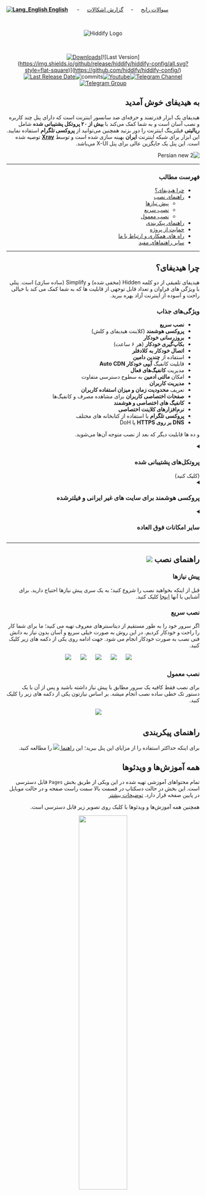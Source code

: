 
<div align="left" markdown="1">

[**![Lang_English](https://user-images.githubusercontent.com/125398461/229074810-599bd7f9-0bc1-44a9-b76e-90bf7e182314.png) English**](https://github.com/hiddify/hiddify-config/wiki)
&nbsp;&nbsp;&nbsp;&nbsp;&nbsp;-&nbsp;&nbsp;&nbsp;&nbsp;&nbsp;[سوالات رایج](https://github.com/hiddify/hiddify-config/discussions/categories/q-a-%D8%B3%D9%88%D8%A7%D9%84%D8%A7%D8%AA-%D8%B1%D8%A7%DB%8C%D8%AC)&nbsp;&nbsp;&nbsp;&nbsp;&nbsp;-&nbsp;&nbsp;&nbsp;&nbsp;&nbsp;[گزارش اشکالات](https://github.com/hiddify/hiddify-config/issues)


</div>
<br>
<div align=center markdown="1">

![Hiddify Logo](https://user-images.githubusercontent.com/125398461/227777845-a4d0f86b-faa2-4f2b-a410-4aa5f68bfe19.png)

</div>
<br>
<div align=center>

<!--[![Total Downloads](https://img.shields.io/github/downloads/hiddify/hiddify-config/total?label=downloads%20after%202023%2F03%2F27%2011%3A00%20&style=flat-square)](https://github.com/hiddify/hiddify-config/)-->
[![Downloads](https://static.pepy.tech/badge/hiddifypanel?style=flat-square&v3)](https://pepy.tech/project/hiddifypanel?display=monthly&versions=2.*&versions=1.*&versions=3.*)[![Last Version](https://img.shields.io/github/release/hiddify/hiddify-config/all.svg?style=flat-square)](https://github.com/hiddify/hiddify-config/)[![Last Release Date](https://img.shields.io/github/release-date/hiddify/hiddify-config.svg?style=flat-square)](https://github.com/hiddify/hiddify-config/)![commits](https://img.shields.io/github/commit-activity/m/hiddify/hiddify-config?style=flat-square)[![Youtube](https://img.shields.io/youtube/channel/views/UCxrmeMvVryNfB4XL35lXQNg?label=Youtube&style=flat-square&logo=youtube)](https://www.youtube.com/@hiddify)[![Telegram Channel](https://img.shields.io/endpoint?label=Channel&style=flat-square&url=https%3A%2F%2Ftg.sumanjay.workers.dev%2Fhiddify&color=blue)](https://telegram.dog/hiddify)[![Telegram Group](https://img.shields.io/endpoint?color=neon&label=Support%20Group&style=flat-square&url=https%3A%2F%2Ftg.sumanjay.workers.dev%2Fhiddify_board)](https://telegram.dog/hiddify_board)
<!--
[![GitHub Stars](https://img.shields.io/tokei/lines/github/hiddify/hiddify-config.svg)](https://github.com/hiddify/hiddify-config/)
[![GitHub Stars](https://img.shields.io/github/stars/hiddify/hiddify-config.svg)](https://github.com/hiddify/hiddify-config/)
[![GitHub Forks](https://img.shields.io/github/forks/hiddify/hiddify-config.svg)](https://github.com/hiddify/hiddify-config/)
-->



</div>

<div dir="rtl" markdown="1">

## به هیدیفای خوش آمدید
هیدیفای یک ابزار قدرتمند و حرفه‌ای ضد سانسور اینترنت است که دارای پنل چند کاربره و نصب آسان است و به شما کمک می‌کند با **بیش از ۲۰ پروتکل پشتیبانی شده** شامل **ریالیتی** فیلترینگ اینترنت را دور بزنید همچنین می‌توانید از **پروکسی تلگرام** استفاده نمایید. این ابزار برای شبکه اینترنت **ایران** بهینه سازی شده است و توسط <a href="https://github.com/XTLS/Xray-core#installation" target="_blank">**Xray**</a> توصیه شده است. این پنل یک جایگزین عالی برای پنل X-UI می‌باشد.

![Persian new 2](https://user-images.githubusercontent.com/125398461/234265877-56660d3c-6185-4948-b676-77f317834372.png)

<!--
![Persian new](https://user-images.githubusercontent.com/125398461/234179101-0dec8ade-29f7-49a4-8a77-4ce1ead1e04f.png)
![farsi_demo](https://user-images.githubusercontent.com/114227601/228013297-240d6945-874f-4836-9b0d-0e1ba072481f.png)

![farsi_demo](https://user-images.githubusercontent.com/125398461/233846669-9a18a866-6c6e-49bd-9513-b2caa74be01d.png)
-->


***
### فهرست مطالب
- [چرا هیدیفای؟](#%DA%86%D8%B1%D8%A7-%D9%87%DB%8C%D8%AF%DB%8C%D9%81%D8%A7%DB%8C)
- [راهنمای نصب](#راهنمای-نصب-) 
  - [پیش نیازها](#%D9%BE%DB%8C%D8%B4-%D9%86%DB%8C%D8%A7%D8%B2%D9%87%D8%A7)
  - [نصب سریع](#%D9%86%D8%B5%D8%A8-%D8%B3%D8%B1%DB%8C%D8%B9)
  - [نصب معمول](#%D9%86%D8%B5%D8%A8-%D9%85%D8%B9%D9%85%D9%88%D9%84)
- [راهنمای پیکربندی](#%D8%B1%D8%A7%D9%87%D9%86%D9%85%D8%A7%DB%8C-%D9%BE%DB%8C%DA%A9%D8%B1%D8%A8%D9%86%D8%AF%DB%8C)
- [حمایت از پروژه](#حمایت-از-پروژه)
- [راه های همکاری و ارتباط با ما](#%D8%B1%D8%A7%D9%87-%D9%87%D8%A7%DB%8C-%D9%87%D9%85%DA%A9%D8%A7%D8%B1%DB%8C-%D9%88-%D8%A7%D8%B1%D8%AA%D8%A8%D8%A7%D8%B7-%D8%A8%D8%A7-%D9%85%D8%A7)
- [سایر راهنماهای مفید](#سایر-راهنماهای-مفید)
***
## چرا هیدیفای؟
هیدیفای تلفیقی از دو کلمه Hidden (مخفی شده) و Simplify (ساده سازی) است. پنلی با ويژگی های فراوان و تعداد قابل توجهی از قابلیت ها که به شما کمک می کند با خیالی راحت و آسوده از اینترنت آزاد بهره ببرید.

### ویژگی‌های جذاب 

- **نصب سریع**
- **پروکسی هوشمند** (کلاینت هیدیفای و کلش)
- **بروزرسانی خودکار**
- **بکاپ‌گیری خودکار** (هر ۶ ساعت)
- **اتصال خودکار به کلادفلر**
- استفاده از **چندین دامین**
- قابلیت کانفیگ **آیپی خودکار Auto CDN**
- مدیریت **کانفیگ‌های فعال**
- امکان **مالتی ادمین** به سطوح دسترسی متفاوت
- **مدیریت کاربران**
- تعریف **محدودیت زمان و میزان استفاده کاربران**
- **صفحات اختصاصی کاربران** برای مشاهده مصرف و کانفیگ‌ها
- **کانفیگ های اختصاصی و هوشمند**
- **نرم‌افزار‌های کلاینت اختصاصی**
- **پروکسی تلگرام** با استفاده از کتابخانه های مختلف
- **DNS بر روی HTTPS** یا DoH


و ده ها قابلیت دیگر که بعد از نصب متوجه آن‌ها می‌شوید.
<details markdown="1"> <summary><h3>پروتکل‌های پشتیبانی شده</h3> (کلیک کنید)</summary> 


| پروتکل‌های پشتیبانی شده | پروتکل‌های پشتیبانی شده | پروتکل‌های پشتیبانی شده |
| - | - | - |
| **دایرکت** | **CDN** | **دامین فرانتینگ** |
|Trojan:<br>- TLS WS<br>- TLS TCP<br>- TLS gRPC<br>- TLS H2 WS<br>- TLS H2 TCP<br>- TLS H2 gRPC<br> |  Trojan:<br>- TLS WS<br>- TLS gRPC<br>- TLS H2 WS<br>- TLS H2 gRPC<br><br><br>| Trojan:<br>- TLS WS Fake<br><br><br><br><br><br> |
| Vless:<br>- TLS WS<br>- HTTP WS<br>- TLS XTLS<br>- TLS gRPC<br>- TLS H2 TLS<br>- TLS H2 WS<br>- TLS H2 gRPC<br>- Reality XTLS<br>- Reality gRPC | Vless:<br>- TLS WS<br>- TLS gRPC<br>- HTTP WS<br>- TLS H2 WS<br>- TLS H2 gRPC<br><br><br><br><br>| Vless:<br>- TLS WS Fake<br>- HTTP WS Fake<br><br><br><br><br><br><br><br> |
| Vmess:<br>- TLS WS<br>- TLS TCP<br>- HTTP WS<br>- HTTP TCP<br>- TLS gRPC<br>- TLS H2 WS<br>- TLS H2 TCP<br> | Vmess:<br>- TLS WS<br>- TLS gRPC<br>- HTTP WS<br>- TLS H2 WS<br>- TLS H2 gRPC<br><br><br> | Vmess:<br>- TLS WS Fake<br>- HTTP WS Fake<br><br><br><br><br><br> |
| V2ray:<br>- TLS WS<br>- HTTP WS<br>- TLS H2 |  V2ray:<br>- TLS WS<br>- HTTP WS<br>- TLS H2 | |
| Shadowsocks:<br>- TLS Shadowtls<br>- HTTP Shadowtls<br>- TLS H2 Shadowtls<br>- TLS H3 Shadowtls  | | |

<!--
| Supported Configs | Supported Configs |
| - | - |
| ♥ **Telegram Proxy** ♥ | **vless+xtls** |
| **Web Socket (cdn support)**:<br> - vless+tls+ws <br>- trojan+tls+ws <br> - vmess+tls+ws | **h2+tls**:<br> - vless+tls<br> - trojan+tls<br> - vmess+tls |
| **grpc+tls**:<br> - vless+grpc+tls<br> - trojan+grpc+tls<br> - vmess+grpc+tls | **http1.1+tls**:  <br>- trojan+tls <br> - vmess+tls|
| **old configs**: <br> - trojango (cdn support) <br> - v2ray+ws (cdn support) <br> - vmess (cdn support) <br> - ss+faketls| **HTTP** <br> -unsafe, default is disable <br> - vless<br> -vmess |
-->


</details>


<details markdown="1"> <summary><h3>پروکسی هوشمند برای سایت های غیر ایرانی و فیلترشده</h3></summary>
 
با استفاده از کلاینت کلش و پنل هایدیفای می‌تونین در ۳ حالت به اینترنت وصل بشید. 

۱. روش اول فقط سایت فیلترشده را از فیلترشکن عبور دهد.

۲. فقط سایت های ایرانی بدون فیلترشکن باز شود (پیشنهادی)

۳. تمام سایت ها از فیلترشکن عبور کنند

از طرف دیگر سعی شده راه‌حل ارائه شده در برابر کشف توسط نهادهای فیلتر کننده اینترنت مقاوم باشد و جلوی حملات معمول به سرور گرفته و امکان شناسایی حداقل باشد با این وجود فراموش نکنید که سایر پورت ها به جز ۲۲، ۸۰ و ۴۴۳ را غیر فعال کنید

</details>

<details markdown="1"><summary><h3>سایر امکانات فوق العاده</h3></summary>


<details  markdown="1"> <summary>سیستم‌عامل‌های پشتیبانی شده</summary>
هایدیفای روی اوبونتو ۲۰.۰۴ و ۲۲.۰۴ تست شده است.
Ubuntu arm64 or amd64
</details>



<details  markdown="1"> <summary>تست سرعت</summary>

از این طریق میتوان سرعت سرور بدون فیلترشکن و با فیلترشکن را بررسی کرد

![image](https://user-images.githubusercontent.com/114227601/210183115-4e1f4186-421e-4316-8082-3ce53275adc7.png)

</details>

 <details markdown="1"> <summary>صفحات راهنمای کاربران</summary> 
 با امکان تولید qrcode

 ![صفحه راهنمای کاربران](https://user-images.githubusercontent.com/114227601/206908372-db1fc206-4c6a-4206-ad39-e6b6b44a55c4.png)
</details>

<details markdown="1"> <summary>DNS over HTTPS (CDN support)</summary>
 
 برای استفاده از DNS over HTTPS کافی است در مرورگر از dns زیر استفاده کنید:
 
 `https://yourdomain.com/yoursecret/dns/dns-query{?dns}`
 
</details>

<details markdown="1"> <summary>Redirector (CDN support)</summary> 
  وقتی میخواهید پروکسی تلگرام یا پروکسی شدوساکس را از طریق برنامه های دیگر به اشتراک بگذارید امکان ریدایرکت با پشتیبانی سی دی ان فراهم می شود. برای مثال اگر کانفیگ شدوساکس را به جای fullURL قرار دهید باعث میشود با کلیک بر روی این لینک، اپ شدوساکس باز شده و پروکسی بر روی آن فعال شود. برای مثال:
 
 `https://yourdomain.com/yoursecret/redirect/fullURL` 
 

"fullURL" را با کانفیگ Shadowsocks جایگزین کنید:
 
 `https://yourdomain.com/yoursecret/redirect/ss://secret/` 
 
</details>


</details>
</details>

</div>

<!--
<a href="https://www.youtube.com/watch?v=-a4tfRUsrNY">
  <img width="50%" src="https://user-images.githubusercontent.com/125398461/227990194-e20b67dc-6cda-4b05-bd26-b7147d830a12.png" />
</a>

-->

<div align=right dir="rtl">

***

## راهنمای نصب ![](https://img.shields.io/badge/Install-Hiddify-004E9F?style=flat-square&logo=Azure-Data-Explorer)

### پیش نیاز‌ها
قبل از اینکه بخواهید نصب را شروع کنید؛ به یک سری پیش نیازها احتیاج دارید. برای آشنایی با آنها [اینجا](https://github.com/hiddify/hiddify-config/wiki/%D9%BE%DB%8C%D8%B4-%D9%86%DB%8C%D8%A7%D8%B2%D9%87%D8%A7%DB%8C-%D9%86%D8%B5%D8%A8) کلیک کنید.

  

###  نصب سریع
اگر سرور خود را به طور مستقیم از دیتاسنترهای معروف تهیه می کنید؛ ما برای شما کار را راحت و خودکار کردیم.
در این روش به صورت خیلی سریع و آسان بدون نیاز به دانش فنی نصب به صورت خودکار انجام می شود. جهت ادامه روی یکی از دکمه های زیر کلیک کنید.
<div align="center">

&nbsp;&nbsp;&nbsp;&nbsp;&nbsp;&nbsp;[![](https://img.shields.io/badge/Install%20On-Hetzner-D50C2D?style=flat-square&logo=Hetzner)](https://github.com/hiddify/hiddify-config/wiki/Hetzner-%D9%86%D8%B5%D8%A8-%D8%AE%DB%8C%D9%84%DB%8C-%D8%B3%D8%B1%DB%8C%D8%B9-%D8%AF%D8%B1)&nbsp;&nbsp;&nbsp;&nbsp;&nbsp;&nbsp;[![](https://img.shields.io/badge/Install%20On-Vultr-007BFC?style=flat-square&logo=vultr)](https://github.com/hiddify/hiddify-config/wiki/Vultr-%D9%86%D8%B5%D8%A8-%D8%B3%D8%B1%DB%8C%D8%B9-%D8%AF%D8%B1-%D9%88%D9%84%D8%AA%D8%B1)&nbsp;&nbsp;&nbsp;&nbsp;&nbsp;&nbsp;[![](https://img.shields.io/badge/Install%20On-Oracle%20Cloud-F80000?style=flat-square&logo=oracle)](https://github.com/hiddify/hiddify-config/wiki/Oracle-%D9%86%D8%B5%D8%A8-%D8%AE%DB%8C%D9%84%DB%8C-%D8%AE%DB%8C%D9%84%DB%8C-%D8%B3%D8%B1%DB%8C%D8%B9-%D8%AF%D8%B1-%D8%A7%D9%88%D8%B1%D8%A7%DA%A9%D9%84-%DA%A9%D9%84%D9%88%D8%AF)&nbsp;&nbsp;&nbsp;&nbsp;&nbsp;&nbsp;[![](https://img.shields.io/badge/Install%20On-OVH-123F6D?style=flat-square&logo=ovh)](https://github.com/hiddify/hiddify-config/wiki/OVH-%D9%86%D8%B5%D8%A8-%D8%AE%DB%8C%D9%84%DB%8C-%D8%B3%D8%B1%DB%8C%D8%B9-%D8%AF%D8%B1-%D8%A7%D9%88-%D9%88%DB%8C-%D8%A7%DA%86)&nbsp;&nbsp;&nbsp;&nbsp;&nbsp;&nbsp;[![](https://img.shields.io/badge/Install%20On-Azure-0078D4?style=flat-square&logo=microsoft-azure)](https://github.com/hiddify/hiddify-config/wiki/Azure-%D9%86%D8%B5%D8%A8-%D8%AE%DB%8C%D9%84%DB%8C-%D8%AE%DB%8C%D9%84%DB%8C-%D8%B3%D8%B1%DB%8C%D8%B9-%D8%AF%D8%B1-%D9%85%D8%A7%DB%8C%DA%A9%D8%B1%D9%88%D8%B3%D8%A7%D9%81%D8%AA-%D8%A2%DA%98%D9%88%D8%B1)
</div>


### نصب معمول
 برای نصب فقط کافیه یک سرور مطابق با پیش نیاز داشته باشید و پس از آن با یک دستور تک خطی ساده نصب انجام میشه. بر اساس نیازتون یکی از دکمه های زیر را کلیک کنید.

<div align=center >
    
&nbsp;&nbsp;&nbsp;&nbsp;&nbsp;&nbsp;[![](https://img.shields.io/badge/Install%20On-Ubuntu-E95420?style=flat-square&logo=ubuntu)](https://github.com/hiddify/hiddify-config/wiki/نصب-سریع-در-اوبونتو)
<!--
&nbsp;&nbsp;&nbsp;&nbsp;&nbsp;&nbsp;[![](https://img.shields.io/badge/Install%20On-Docker-2496ED?style=flat-square&logo=docker)](https://github.com/hiddify/hiddify-config/wiki/نصب-با-داکر)
-->
</div>



## راهنمای پیکربندی 
برای اینکه حداکثر استفاده را از مزایای این پنل ببرید؛ این [راهنما ![](https://img.shields.io/badge/Config-Hiddify-009688?style=flat-square&logo=Azure-Functions)](https://github.com/hiddify/hiddify-config/wiki/%D9%86%D8%AD%D9%88%D9%87-%D9%BE%DB%8C%DA%A9%D8%B1%D8%A8%D9%86%D8%AF%DB%8C-%D9%BE%D9%86%D9%84-%D9%87%DB%8C%D8%AF%DB%8C%D9%81%D8%A7%DB%8C) را مطالعه کنید.



</div>

</div>

<div dir="rtl" markdown="1">


## همه آموزش‌ها و ویدئوها


تمام محتواهای آموزشی تهیه شده در این ویکی از طریق بخش `Pages` قابل دسترسی است. این بخش در حالت دسکتاپ در قسمت بالا سمت راست صفحه و در حالت موبایل در پایین صفحه قرار دارد. [توضیحات بیشتر](https://github.com/hiddify/hiddify-config/discussions/857)


همچنین همه آموزش‌ها و ویدئوها با کلیک روی تصویر زیر قابل دسترسی است.

</div>

<div align=center>
<a href="https://github.com/hiddify/hiddify-config/wiki/%D9%87%D9%85%D9%87-%D8%A2%D9%85%D9%88%D8%B2%D8%B4%E2%80%8C%D9%87%D8%A7-%D9%88-%D9%88%DB%8C%D8%AF%D8%A6%D9%88%D9%87%D8%A7"><img width="50%" src="https://user-images.githubusercontent.com/125398461/235846300-a696ce93-5218-4310-a863-8b4cb8739a74.png" />
</a>



</div>

<br>

***
<div align=center>

[سوالات رایج](https://github.com/hiddify/hiddify-config/discussions/categories/q-a-%D8%B3%D9%88%D8%A7%D9%84%D8%A7%D8%AA-%D8%B1%D8%A7%DB%8C%D8%AC) &nbsp;&nbsp;&nbsp;&nbsp;-&nbsp;&nbsp;&nbsp;&nbsp;[گزارش اشکالات](https://github.com/hiddify/hiddify-config/issues)&nbsp;&nbsp;&nbsp;&nbsp;-&nbsp;&nbsp;&nbsp;&nbsp;[کانال تلگرام](https://t.me/hiddify) &nbsp;&nbsp;&nbsp;&nbsp;-&nbsp;&nbsp;&nbsp;&nbsp;
[گروه تلگرام رفع اشکال](https://t.me/hiddify_board)

</div>